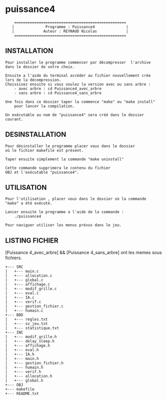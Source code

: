 puissance4
==========
        ==================================================
       |              Programme : Puissance4              |
       |             Auteur : REYNAUD Nicolas             |
        ==================================================


## INSTALLATION

	Pour installer le programme commencer par décompresser 	l'archive 
	dans le dossier de votre choix.
	
	Ensuite a l'aide du terminal accéder au fichier nouvellement crée 
	lors de la décompression.
	Choissisez ensuite si vous voulez la version avec ou sans arbre :
		- avec arbre : cd Puissance4_avec_arbre
		- sans arbre : cd Puissance4_sans_arbre
	
	Une fois dans ce dossier taper la commence "make" ou "make install"
        pour lancer la compilation.

	Un exécutable au nom de "puissance4" sera créé dans le dossier 
	courant.

## DESINSTALLATION


	Pour désinstaller le programme placer vous dans le dossier
	où le fichier makefile est présent.

	Taper ensuite simplement la commande "make uninstall"

	Cette commande supprimera le contenu du fichier 
	OBJ et l'exécutable "puissance4".

## UTILISATION

	Pour l'utilisation , placer vous dans le dossier où la commande 
	"make" a été exécuté.
	
	Lancer ensuite le programme a l'aide de la commande :
		./puissance4

	Pour naviguer utiliser les menus prévus dans le jeu.


## LISTING FICHIER 
[Puissance 4_avec_arbre] && [Puissance 4_sans_arbre] ont les memes sous fichiers.
```
+--- SRC
|   +--- main.c
|   +--- allocation.c
|   +--- global.c
|   +--- affichage.c
|   +--- modif_grille.c
|   +--- eval.c
|   +--- IA.c
|   +--- verif.c
|   +--- gestion_fichier.c
|   +--- humain.c
+--- BDD
|   +--- regles.txt
|   +--- sv_jeu.txt
|   +--- statistique.txt
+--- INC
|   +--- modif_grille.h
|   +--- delay_sleep.h
|   +--- affichage.h
|   +--- eval.h
|   +--- IA.h
|   +--- main.h
|   +--- gestion_fichier.h
|   +--- humain.h
|   +--- verif.h
|   +--- allocation.h
|   +--- global.h
+--- OBJ
+--- makefile
+--- README.txt
```
